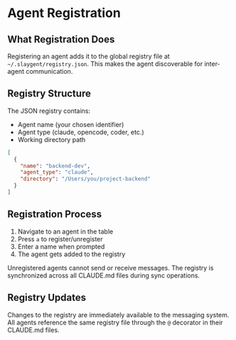 # Agent Registration

## What Registration Does

Registering an agent adds it to the global registry file at `~/.slaygent/registry.json`. This makes the agent discoverable for inter-agent communication.

## Registry Structure

The JSON registry contains:
- Agent name (your chosen identifier)
- Agent type (claude, opencode, coder, etc.)
- Working directory path

```json
[
  {
    "name": "backend-dev",
    "agent_type": "claude",
    "directory": "/Users/you/project-backend"
  }
]
```

## Registration Process

1. Navigate to an agent in the table
2. Press `a` to register/unregister
3. Enter a name when prompted
4. The agent gets added to the registry

Unregistered agents cannot send or receive messages. The registry is synchronized across all CLAUDE.md files during sync operations.

## Registry Updates

Changes to the registry are immediately available to the messaging system. All agents reference the same registry file through the `@` decorator in their CLAUDE.md files.